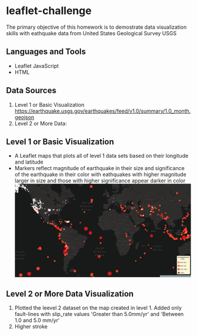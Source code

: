 # leaflet-challenge
The primary objective of this homework is to demostrate data visualization skills with eathquake data from United States Geological Survey USGS 

## Languages and Tools
*  Leaflet JavaScript
*  HTML

## Data Sources 
1. Level 1 or Basic Visualization https://earthquake.usgs.gov/earthquakes/feed/v1.0/summary/1.0_month.geojson
2. Level 2 or More Data: 

## Level 1 or Basic Visualization
*  A Leaflet maps that plots all of level 1 data sets based on their longitude and latitude
*  Markers reflect magnitude of earthquake in their size and significance of the earthquake in their color with eathquakes with higher magnitude larger in size and those with higher significance appear darker in color
![alt text](https://github.com/highmic/leaflet-challenge/blob/master/images/level1_basic.png "Basic Visualization")




## Level 2 or More Data Visualization 
1. Plotted the leevel 2 dataset on the map created in level 1. Added only fault-lines with slip_rate values 'Greater than 5.0mm/yr' and 'Between 1.0 and 5.0 mm/yr'
2. Higher stroke 


